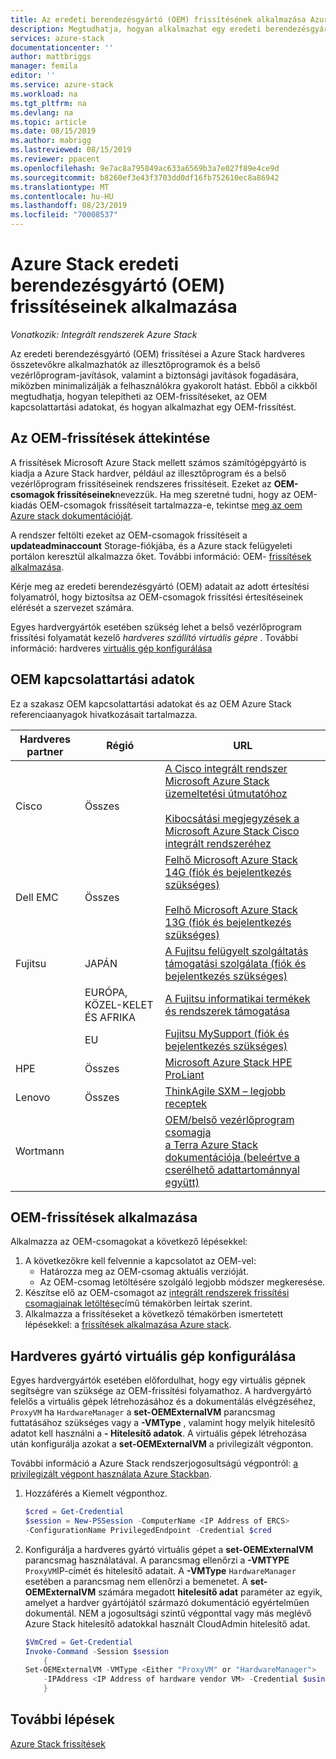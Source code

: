 ```yaml
---
title: Az eredeti berendezésgyártó (OEM) frissítésének alkalmazása Azure Stackra | Microsoft Docs
description: Megtudhatja, hogyan alkalmazhat egy eredeti berendezésgyártó (OEM) frissítést Azure Stackra.
services: azure-stack
documentationcenter: ''
author: mattbriggs
manager: femila
editor: ''
ms.service: azure-stack
ms.workload: na
ms.tgt_pltfrm: na
ms.devlang: na
ms.topic: article
ms.date: 08/15/2019
ms.author: mabrigg
ms.lastreviewed: 08/15/2019
ms.reviewer: ppacent
ms.openlocfilehash: 9e7ac8a795849ac633a6569b3a7e027f89e4ce9d
ms.sourcegitcommit: b8260ef3e43f3703dd0df16fb752610ec8a86942
ms.translationtype: MT
ms.contentlocale: hu-HU
ms.lasthandoff: 08/23/2019
ms.locfileid: "70008537"
---
```

# <a name="apply-azure-stack-original-equipment-manufacturer-oem-updates"></a>Azure Stack eredeti berendezésgyártó (OEM) frissítéseinek alkalmazása

*Vonatkozik: Integrált rendszerek Azure Stack*

Az eredeti berendezésgyártó (OEM) frissítései a Azure Stack hardveres összetevőkre alkalmazhatók az illesztőprogramok és a belső vezérlőprogram-javítások, valamint a biztonsági javítások fogadására, miközben minimalizálják a felhasználókra gyakorolt hatást. Ebből a cikkből megtudhatja, hogyan telepítheti az OEM-frissítéseket, az OEM kapcsolattartási adatokat, és hogyan alkalmazhat egy OEM-frissítést.

## <a name="overview-of-oem-updates"></a>Az OEM-frissítések áttekintése

A frissítések Microsoft Azure Stack mellett számos számítógépgyártó is kiadja a Azure Stack hardver, például az illesztőprogram és a belső vezérlőprogram frissítéseinek rendszeres frissítéseit. Ezeket az **OEM-csomagok frissítéseinek**nevezzük. Ha meg szeretné tudni, hogy az OEM-kiadás OEM-csomagok frissítéseit tartalmazza-e, tekintse [meg az oem Azure stack dokumentációját](#oem-contact-information).

A rendszer feltölti ezeket az OEM-csomagok frissítéseit a **updateadminaccount** Storage-fiókjába, és a Azure stack felügyeleti portálon keresztül alkalmazza őket. További információ: OEM- [frissítések alkalmazása](#apply-oem-updates).

Kérje meg az eredeti berendezésgyártó (OEM) adatait az adott értesítési folyamatról, hogy biztosítsa az OEM-csomagok frissítési értesítéseinek elérését a szervezet számára.

Egyes hardvergyártók esetében szükség lehet a belső vezérlőprogram frissítési folyamatát kezelő *hardveres szállító virtuális gépre* . További információ: hardveres [virtuális gép konfigurálása](#configure-hardware-vendor-vm)

## <a name="oem-contact-information"></a>OEM kapcsolattartási adatok 

Ez a szakasz OEM kapcsolattartási adatokat és az OEM Azure Stack referenciaanyagok hivatkozásait tartalmazza.

| Hardveres partner | Régió | URL |
|------------------|--------|-------------------------------------------------------------------------------------------------------------------------------------------------------------------------------------------------------------------------------------------------------------------------------------------------------------------------------------------|
| Cisco | Összes | [A Cisco integrált rendszer Microsoft Azure Stack üzemeltetési útmutatóhoz](https://www.cisco.com/c/en/us/td/docs/unified_computing/ucs/azure-stack/b_Azure_Stack_Operations_Guide_4-0/b_Azure_Stack_Operations_Guide_4-0_chapter_00.html#concept_wks_t1q_wbb)<br><br>[Kibocsátási megjegyzések a Microsoft Azure Stack Cisco integrált rendszeréhez](https://www.cisco.com/c/en/us/support/servers-unified-computing/ucs-c-series-rack-mount-ucs-managed-server-software/products-release-notes-list.html) |
| Dell EMC | Összes | [Felhő Microsoft Azure Stack 14G (fiók és bejelentkezés szükséges)](https://support.emc.com/downloads/44615_Cloud-for-Microsoft-Azure-Stack-14G)<br><br>[Felhő Microsoft Azure Stack 13G (fiók és bejelentkezés szükséges)](https://support.emc.com/downloads/42238_Cloud-for-Microsoft-Azure-Stack-13G) |
| Fujitsu | JAPÁN | [A Fujitsu felügyelt szolgáltatás támogatási szolgálata (fiók és bejelentkezés szükséges)](https://eservice.fujitsu.com/supportdesk-web/) |
|  | EURÓPA, KÖZEL-KELET ÉS AFRIKA | [A Fujitsu informatikai termékek és rendszerek támogatása](https://support.ts.fujitsu.com/IndexContact.asp?lng=COM&ln=no&LC=del) |
|  | EU | [Fujitsu MySupport (fiók és bejelentkezés szükséges)](https://support.ts.fujitsu.com/IndexMySupport.asp) |
| HPE | Összes | [Microsoft Azure Stack HPE ProLiant](http://www.hpe.com/info/MASupdates) |
| Lenovo | Összes | [ThinkAgile SXM – legjobb receptek](https://datacentersupport.lenovo.com/us/en/solutions/ht505122)
| Wortmann |  | [OEM/belső vezérlőprogram csomagja](https://drive.terracloud.de/dl/fiTdTb66mwDAJWgUXUW8KNsd/OEM)<br>[a Terra Azure Stack dokumentációja (beleértve a cserélhető adattartománnyal együtt)](https://drive.terracloud.de/dl/fiWGZwCySZSQyNdykXCFiVCR/TerraAzSDokumentation)

## <a name="apply-oem-updates"></a>OEM-frissítések alkalmazása

Alkalmazza az OEM-csomagokat a következő lépésekkel:

1. A következőkre kell felvennie a kapcsolatot az OEM-vel:
      - Határozza meg az OEM-csomag aktuális verzióját.  
      - Az OEM-csomag letöltésére szolgáló legjobb módszer megkeresése.  
2. Készítse elő az OEM-csomagot az [integrált rendszerek frissítési csomagjainak letöltése](azure-stack-servicing-policy.md)című témakörben leírtak szerint.
3. Alkalmazza a frissítéseket a következő témakörben ismertetett lépésekkel: a [frissítések alkalmazása Azure stack](azure-stack-apply-updates.md).

## <a name="configure-hardware-vendor-vm"></a>Hardveres gyártó virtuális gép konfigurálása

Egyes hardvergyártók esetében előfordulhat, hogy egy virtuális gépnek segítségre van szüksége az OEM-frissítési folyamathoz. A hardvergyártó felelős a virtuális gépek létrehozásához és a dokumentálás elvégzéséhez, `ProxyVM` ha `HardwareManager` a **set-OEMExternalVM** parancsmag futtatásához szükséges vagy a **-VMType** , valamint hogy melyik hitelesítő adatot kell használni a **- Hitelesítő adatok**. A virtuális gépek létrehozása után konfigurálja azokat a **set-OEMExternalVM** a privilegizált végponton.

További információ a Azure Stack rendszerjogosultságú végpontról: [a privilegizált végpont használata Azure Stackban](azure-stack-privileged-endpoint.md).

1.  Hozzáférés a Kiemelt végponthoz.

    ```powershell  
    $cred = Get-Credential
    $session = New-PSSession -ComputerName <IP Address of ERCS>
    -ConfigurationName PrivilegedEndpoint -Credential $cred
    ```

2. Konfigurálja a hardveres gyártó virtuális gépet a **set-OEMExternalVM** parancsmag használatával. A parancsmag ellenőrzi a **-VMTYPE** `ProxyVM`IP-címét és hitelesítő adatait. A **-VMType** `HardwareManager` esetében a parancsmag nem ellenőrzi a bemenetet. A **set-OEMExternalVM** számára megadott **hitelesítő adat** paraméter az egyik, amelyet a hardver gyártójától származó dokumentáció egyértelműen dokumentál.  NEM a jogosultsági szintű végponttal vagy más meglévő Azure Stack hitelesítő adatokkal használt CloudAdmin hitelesítő adat.

    ```powershell  
    $VmCred = Get-Credential
    Invoke-Command -Session $session
        { 
    Set-OEMExternalVM -VMType <Either "ProxyVM" or "HardwareManager">
        -IPAddress <IP Address of hardware vendor VM> -Credential $using:VmCred
        }
    ```

## <a name="next-steps"></a>További lépések

[Azure Stack frissítések](azure-stack-updates.md)
